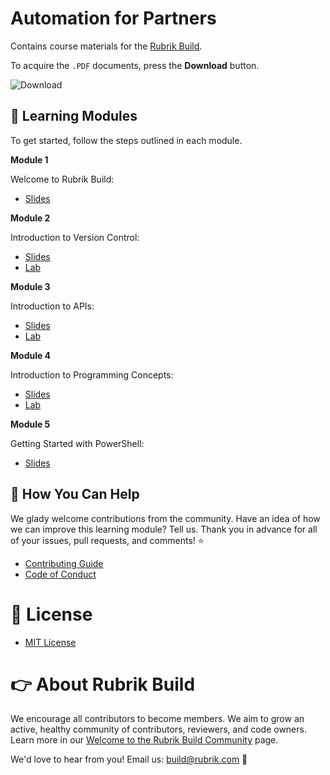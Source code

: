 # Automation for Partners

Contains course materials for the [Rubrik Build](https://build.rubrik.com).

To acquire the `.PDF` documents, press the **Download** button.

![Download](https://user-images.githubusercontent.com/47801550/55662361-6af14b80-57e0-11e9-9563-f3e10c8aa66d.png)

## :pencil: Learning Modules

To get started, follow the steps outlined in each module. 

**Module 1**

Welcome to Rubrik Build:

* [Slides](https://github.com/RoxieAtRubrik/workshop-automation-for-beginners/blob/master/01%20-%20Welcome%20to%20Rubrik%20Build.pdf)

**Module 2**

Introduction to Version Control:

* [Slides](https://github.com/RoxieAtRubrik/workshop-automation-for-beginners/blob/master/02%20-%20Introduction%20to%20Version%20Control.pdf)
* [Lab](https://github.com/RoxieAtRubrik/hello-world)

**Module 3**

Introduction to APIs:

* [Slides](https://github.com/RoxieAtRubrik/workshop-automation-for-beginners/blob/master/03%20-%20Introduction%20to%20APIs.pdf)
* [Lab](https://github.com/RoxieAtRubrik/intro-to-rest-apis)

**Module 4**

Introduction to Programming Concepts:

* [Slides](https://github.com/RoxieAtRubrik/workshop-automation-for-beginners/blob/master/04%20-%20Introduction%20to%20Programming%20Concepts.pdf)
* [Lab](https://github.com/RoxieAtRubrik/intro-to-programming-concepts)

**Module 5**

Getting Started with PowerShell:

* [Slides](https://github.com/RoxieAtRubrik/workshop-automation-for-beginners/blob/master/05%20-%20Getting%20Started%20with%20PowerShell.pdf)

## :muscle: How You Can Help

We glady welcome contributions from the community. Have an idea of how we can improve this learning module? Tell us. Thank you in advance for all of your issues, pull requests, and comments! :star:

* [Contributing Guide](CONTRIBUTING.md)
* [Code of Conduct](CODE_OF_CONDUCT.md)

# :pushpin: License

* [MIT License](LICENSE)

# :point_right: About Rubrik Build

We encourage all contributors to become members. We aim to grow an active, healthy community of contributors, reviewers, and code owners. Learn more in our [Welcome to the Rubrik Build Community](https://github.com/rubrikinc/welcome-to-rubrik-build) page.

We'd love to hear from you! Email us: build@rubrik.com :love_letter:
